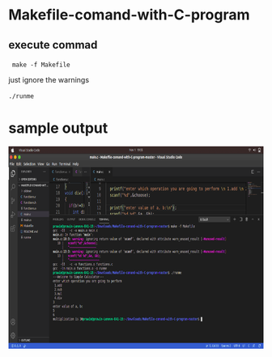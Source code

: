 # Makefile-comand-with-C-program

## execute commad
<code> make -f Makefile</code>

just ignore the warnings

<code>./runme</code>

# sample output
<img src="https://github.com/prawinrajan/Makefile-comand-with-C-program-master/blob/master/screenshot/Screenshot%20from%202020-11-01%2019-55-47.png" width="800" height="400px">
